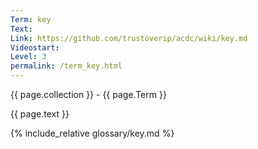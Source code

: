 ```yaml
---
Term: key
Text: 
Link: https://github.com/trustoverip/acdc/wiki/key.md
Videostart: 
Level: 3
permalink: /term_key.html
---
```


{{ page.collection }} - {{ page.Term }}

   {{ page.text }}

{% include_relative glossary/key.md %}
